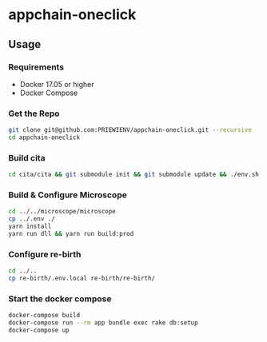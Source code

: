 # appchain-oneclick

## Usage

### Requirements

- Docker 17.05 or higher
- Docker Compose

### Get the Repo

```bash
git clone git@github.com:PRIEWIENV/appchain-oneclick.git --recursive
cd appchain-oneclick
```

### Build cita

```bash
cd cita/cita && git submodule init && git submodule update && ./env.sh make release
```

### Build & Configure Microscope

```bash
cd ../../microscope/microscope
cp ../.env ./
yarn install
yarn run dll && yarn run build:prod
```

### Configure re-birth

```bash
cd ../..
cp re-birth/.env.local re-birth/re-birth/
```

### Start the docker compose

```bash
docker-compose build
docker-compose run --rm app bundle exec rake db:setup
docker-compose up
```
